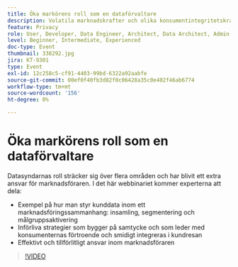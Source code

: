 ```yaml
---
title: Öka markörens roll som en dataförvaltare
description: Volatila marknadskrafter och olika konsumentintegritetskrav kan presentera fantastiska scenarier för den digitala marknadsföraren. För att hålla kampanjer på rätt sida av reglerna behöver marknadsföringsteamen sina IT-motsvarigheter en smidig process för att framtidssäkra datastyrningsprocessen - en process som idealiskt ger alla möjlighet att följa och tillämpa regler för ansvarsfull användning av konsumentdata. Lyssna på Adobe och Scotiabank Digital om viktiga frågor som rör ansvarsfull datahantering.
feature: Privacy
role: User, Developer, Data Engineer, Architect, Data Architect, Admin, Leader
level: Beginner, Intermediate, Experienced
doc-type: Event
thumbnail: 338292.jpg
jira: KT-9301
type: Event
exl-id: 12c258c5-cf91-4403-99bd-6322a92aabfe
source-git-commit: 00ef0f40fb3d82f0c06428a35c0e402f46ab6774
workflow-type: tm+mt
source-wordcount: '156'
ht-degree: 0%

---
```


# Öka markörens roll som en dataförvaltare

Datasyndarnas roll sträcker sig över flera områden och har blivit ett extra ansvar för marknadsföraren. I det här webbinariet kommer experterna att dela:

* Exempel på hur man styr kunddata inom ett marknadsföringssammanhang: insamling, segmentering och målgruppsaktivering
* Införliva strategier som bygger på samtycke och som leder med konsumenternas förtroende och smidigt integreras i kundresan
* Effektivt och tillförlitligt ansvar inom marknadsföraren

>[!VIDEO](https://video.tv.adobe.com/v/338292/?learn=on)
